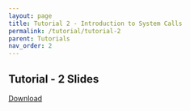 ```yaml
---
layout: page
title: Tutorial 2 - Introduction to System Calls
permalink: /tutorial/tutorial-2
parent: Tutorials
nav_order: 2
---
```


## Tutorial - 2 Slides
[Download](https://karthikv1392.github.io/cs3301_osn/slides/Tutorials/Tutorial-2.pdf)